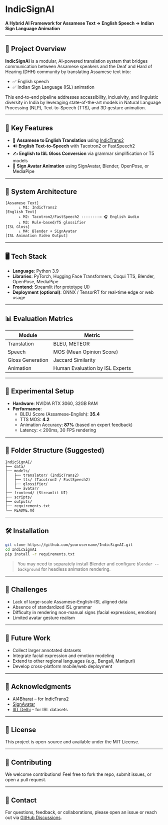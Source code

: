 # IndicSignAI

**A Hybrid AI Framework for Assamese Text → English Speech → Indian Sign Language Animation**

---

## 🚀 Project Overview

**IndicSignAI** is a modular, AI-powered translation system that bridges communication between Assamese speakers and the Deaf and Hard of Hearing (DHH) community by translating Assamese text into:
- ✅ English speech
- ✅ Indian Sign Language (ISL) animation

This end-to-end pipeline addresses accessibility, inclusivity, and linguistic diversity in India by leveraging state-of-the-art models in Natural Language Processing (NLP), Text-to-Speech (TTS), and 3D gesture animation.

---

## 🧠 Key Features

- 🔄 **Assamese to English Translation** using [IndicTrans2](https://github.com/AI4Bharat/IndicTrans2)
- 🔊 **English Text-to-Speech** with Tacotron2 or FastSpeech2
- ✍️ **English to ISL Gloss Conversion** via grammar simplification or T5 models
- 🧍 **Sign Avatar Animation** using SignAvatar, Blender, OpenPose, or MediaPipe

---

## 🔧 System Architecture

```plaintext
[Assamese Text]
      ↓ M1: IndicTrans2
[English Text]
      ↓ M2: Tacotron2/FastSpeech2 --------→ 🎧 English Audio
      ↓ M3: Rule-based/T5 glossifier
[ISL Gloss]
      ↓ M4: Blender + SignAvatar
[ISL Animation Video Output]
```

---

## 🖥️ Tech Stack

- **Language**: Python 3.9
- **Libraries**: PyTorch, Hugging Face Transformers, Coqui TTS, Blender, OpenPose, MediaPipe
- **Frontend**: Streamlit (for prototype UI)
- **Deployment (optional)**: ONNX / TensorRT for real-time edge or web usage

---

## 📊 Evaluation Metrics

| Module            | Metric                          |
|------------------|----------------------------------|
| Translation       | BLEU, METEOR                     |
| Speech            | MOS (Mean Opinion Score)         |
| Gloss Generation  | Jaccard Similarity               |
| Animation         | Human Evaluation by ISL Experts  |

---

## 🔬 Experimental Setup

- **Hardware**: NVIDIA RTX 3060, 32GB RAM
- **Performance**:
  - BLEU Score (Assamese-English): **35.4**
  - TTS MOS: **4.2**
  - Animation Accuracy: **87%** (based on expert feedback)
  - Latency: < 200ms, 30 FPS rendering

---

## 📁 Folder Structure (Suggested)

```
IndicSignAI/
├── data/
├── models/
│   ├── translator/ (IndicTrans2)
│   ├── tts/ (Tacotron2 / FastSpeech2)
│   ├── glossifier/
│   └── avatar/
├── frontend/ (Streamlit UI)
├── scripts/
├── outputs/
├── requirements.txt
└── README.md
```

---

## 🛠️ Installation

```bash
git clone https://github.com/yourusername/IndicSignAI.git
cd IndicSignAI
pip install -r requirements.txt
```

> You may need to separately install Blender and configure `blender --background` for headless animation rendering.

---

## 📌 Challenges

- Lack of large-scale Assamese–English–ISL aligned data
- Absence of standardized ISL grammar
- Difficulty in rendering non-manual signs (facial expressions, emotion)
- Limited avatar gesture realism

---

## 🔮 Future Work

- Collect larger annotated datasets
- Integrate facial expression and emotion modeling
- Extend to other regional languages (e.g., Bengali, Manipuri)
- Develop cross-platform mobile/web deployment

---

## 👥 Acknowledgments

- [AI4Bharat](https://ai4bharat.org) – for IndicTrans2
- [SignAvatar](https://signavatar.ai)
- [IIIT Delhi](https://cvit.iiit.ac.in) – for ISL datasets

---

## 📄 License

This project is open-source and available under the MIT License.

---

## 🙌 Contributing

We welcome contributions! Feel free to fork the repo, submit issues, or open a pull request.

---

## 💬 Contact

For questions, feedback, or collaborations, please open an issue or reach out via [GitHub Discussions](https://github.com/yourusername/IndicSignAI/discussions).
